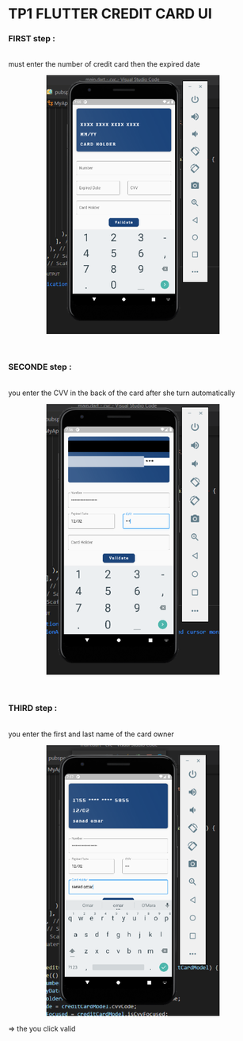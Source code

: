 # TP1 FLUTTER CREDIT CARD UI 
<h3>FIRST step :</h3>
</br>
must enter the number of credit card then the expired date 
</br>
<p align="center">
   <img src="screens/1.png" width="350" title="hover text">
   </p>
   </br>
   <h3>SECONDE step :</h3>
</br>
you enter the CVV in the back of the card after she turn automatically  
</br>
   <p align="center">
   <img src="screens/2.png" width="350" title="hover text">
   </p>
</br>
   <h3>THIRD step :</h3>
</br>
you enter the first and last name of the card owner   
</br>
   <p align="center">
   <img src="screens/3.png" width="350" title="hover text">
   </p>


   => the you click valid
